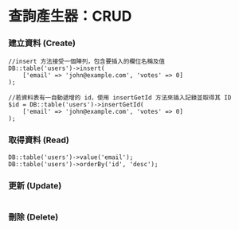 # 查詢產生器：CRUD

### 建立資料 \(Create\)

```
//insert 方法接受一個陣列，包含要插入的欄位名稱及值
DB::table('users')->insert(
    ['email' => 'john@example.com', 'votes' => 0]
);

//若資料表有一自動遞增的 id，使用 insertGetId 方法來插入記錄並取得其 ID
$id = DB::table('users')->insertGetId(
    ['email' => 'john@example.com', 'votes' => 0]
);
```

### 取得資料 \(Read\)

```
DB::table('users')->value('email');
DB::table('users')->orderBy('id', 'desc');
```

### 更新 \(Update\)

```

```

### 刪除 \(Delete\)

```

```



